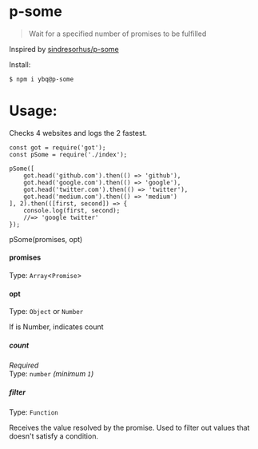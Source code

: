 p-some
===

> Wait for a specified number of promises to be fulfilled

Inspired by [sindresorhus/p-some](https://github.com/sindresorhus/p-some)

Install:
```
$ npm i ybq@p-some
```
Usage:
===

Checks 4 websites and logs the 2 fastest.

```
const got = require('got');
const pSome = require('./index');

pSome([
    got.head('github.com').then(() => 'github'),
    got.head('google.com').then(() => 'google'),
    got.head('twitter.com').then(() => 'twitter'),
    got.head('medium.com').then(() => 'medium')
], 2).then(([first, second]) => {
    console.log(first, second);
    //=> 'google twitter'
});
```

pSome(promises, opt)

#### promises

Type: `Array`<`Promise`>

#### opt
Type: `Object` or `Number`

If is Number, indicates count

##### count

*Required*<br>
Type: `number` *(minimum `1`)*

##### filter

Type: `Function`

Receives the value resolved by the promise. Used to filter out values that doesn't satisfy a condition.
